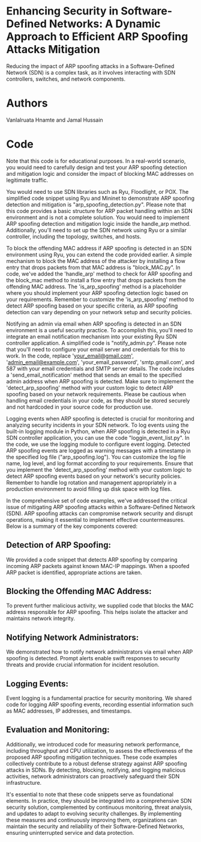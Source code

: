 # Enhancing Security in Software-Defined Networks: A Dynamic Approach to Efficient ARP Spoofing Attacks Mitigation

Reducing the impact of ARP spoofing attacks in a Software-Defined Network (SDN) is a complex task, as it involves interacting with SDN controllers, switches, and network components.

# Authors
Vanlalruata Hnamte and Jamal Hussain

# Code
Note that this code is for educational purposes. In a real-world scenario, you would need to carefully design and test your ARP spoofing detection and mitigation logic and consider the impact of blocking MAC addresses on legitimate traffic.

You would need to use SDN libraries such as Ryu, Floodlight, or POX. The simplified code snippet using Ryu and Mininet to demonstrate ARP spoofing detection and mitigation is "arp_spoofing_detection.py". Please note that this code provides a basic structure for ARP packet handling within an SDN environment and is not a complete solution. You would need to implement ARP spoofing detection and mitigation logic inside the handle_arp method. Additionally, you'll need to set up the SDN network using Ryu or a similar controller, including the topology, switches, and hosts.

To block the offending MAC address if ARP spoofing is detected in an SDN environment using Ryu, you can extend the code provided earlier. A simple mechanism to block the MAC address of the attacker by installing a flow entry that drops packets from that MAC address is "block_MAC.py". In code, we've added the 'handle_arp' method to check for ARP spoofing and the block_mac method to install a flow entry that drops packets from the offending MAC address. The 'is_arp_spoofing' method is a placeholder where you should implement your ARP spoofing detection logic based on your requirements. Remember to customize the 'is_arp_spoofing' method to detect ARP spoofing based on your specific criteria, as ARP spoofing detection can vary depending on your network setup and security policies.

Notifying an admin via email when ARP spoofing is detected in an SDN environment is a useful security practice. To accomplish this, you'll need to integrate an email notification mechanism into your existing Ryu SDN controller application. A simplified code is "notify_admin.py". Please note that you'll need to configure your email server and credentials for this to work. In the code, replace 'your_email@gmail.com', 'admin_email@example.com', 'your_email_password', 'smtp.gmail.com', and 587 with your email credentials and SMTP server details. The code includes a 'send_email_notification' method that sends an email to the specified admin address when ARP spoofing is detected. Make sure to implement the 'detect_arp_spoofing' method with your custom logic to detect ARP spoofing based on your network requirements. Please be cautious when handling email credentials in your code, as they should be stored securely and not hardcoded in your source code for production use. 

Logging events when ARP spoofing is detected is crucial for monitoring and analyzing security incidents in your SDN network. To log events using the built-in logging module in Python, when ARP spoofing is detected in a Ryu SDN controller application, you can use the code "loggin_event_list.py". In the code, we use the logging module to configure event logging. Detected ARP spoofing events are logged as warning messages with a timestamp in the specified log file ("arp_spoofing.log"). You can customize the log file name, log level, and log format according to your requirements. Ensure that you implement the 'detect_arp_spoofing' method with your custom logic to detect ARP spoofing events based on your network's security policies. Remember to handle log rotation and management appropriately in a production environment to avoid filling up disk space with log files.

In the comprehensive set of code examples, we've addressed the critical issue of mitigating ARP spoofing attacks within a Software-Defined Network (SDN). ARP spoofing attacks can compromise network security and disrupt operations, making it essential to implement effective countermeasures. Below is a summary of the key components covered:

## Detection of ARP Spoofing:

We provided a code snippet that detects ARP spoofing by comparing incoming ARP packets against known MAC-IP mappings. When a spoofed ARP packet is identified, appropriate actions are taken.

## Blocking the Offending MAC Address:

To prevent further malicious activity, we supplied code that blocks the MAC address responsible for ARP spoofing. This helps isolate the attacker and maintains network integrity.

## Notifying Network Administrators:

We demonstrated how to notify network administrators via email when ARP spoofing is detected. Prompt alerts enable swift responses to security threats and provide crucial information for incident resolution.

## Logging Events:

Event logging is a fundamental practice for security monitoring. We shared code for logging ARP spoofing events, recording essential information such as MAC addresses, IP addresses, and timestamps.

## Evaluation and Monitoring:

Additionally, we introduced code for measuring network performance, including throughput and CPU utilization, to assess the effectiveness of the proposed ARP spoofing mitigation techniques.
These code examples collectively contribute to a robust defense strategy against ARP spoofing attacks in SDNs. By detecting, blocking, notifying, and logging malicious activities, network administrators can proactively safeguard their SDN infrastructure. 

It's essential to note that these code snippets serve as foundational elements. In practice, they should be integrated into a comprehensive SDN security solution, complemented by continuous monitoring, threat analysis, and updates to adapt to evolving security challenges. By implementing these measures and continuously improving them, organizations can maintain the security and reliability of their Software-Defined Networks, ensuring uninterrupted service and data protection.
